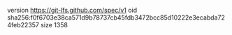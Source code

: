 version https://git-lfs.github.com/spec/v1
oid sha256:f0f6703e38ca571d9b78737cb45fdb3472bcc85d10222e3ecabda724feb22357
size 1358
